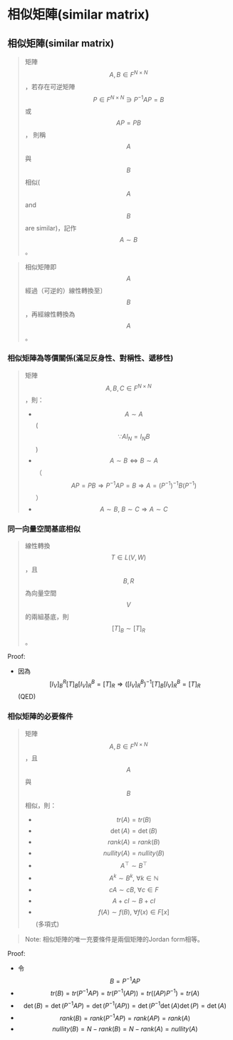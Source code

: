 # 相似矩陣(similar matrix)

## 相似矩陣(similar matrix)

> 矩陣$$A,B \in F^{N \times N}$$> ，若存在可逆矩陣$$P \in F^{N \times N} \ni P^{−1} AP=B$$ 或$$AP=PB$$，> 則稱$$A$$與$$B$$相似($$A$$ and $$B$$ are similar)，記作$$A \sim B$$。>

> 相似矩陣即$$A$$經過（可逆的）線性轉換至〕$$B$$，再經線性轉換為$$A$$。

### 相似矩陣為等價關係(滿足反身性、對稱性、遞移性)

> 矩陣$$A,B,C \in F^{N \times N}$$> ，則：
>
> * $$A \sim A$$($$\because AI_N = I_NB$$)
> * $$A \sim B \Leftrightarrow B \sim A$$（$$AP=PB  \Rightarrow  P^{-1}AP=B\Rightarrow A=(P^{-1})^{-1}B(P^{-1})$$）
> * $$A \sim B, ~ B \sim C \Rightarrow A \sim C$$

### 同一向量空間基底相似

> 線性轉換$$T \in L(V,W)$$，且$$B,R$$為向量空間$$V$$的兩組基底，則$$[T]_B \sim [T]_R$$。

Proof:

* 因為$$[I_V ]_B^R [T]_B [I_V ]_R^B=[T]_R \Rightarrow ([I_V ]_R^B )^{−1} [T]_B [I_V ]_R^B=[T]_R$$ (QED)

### 相似矩陣的必要條件

> 矩陣$$A,B \in F^{N \times N}$$> ，且$$A$$與$$B$$相似，則：
>
> * $$tr(A)=tr(B)$$
> * $$\det⁡(A)=\det⁡(B)$$
> * $$rank(A)=rank(B)$$
> * $$nullity(A)=nullity(B)$$
> * $$A^\top \sim B^\top$$
> * $$A^k \sim B^k,\ \forall k \in \mathbb{N}$$
> * $$cA \sim cB,\ \forall c \in F$$
> * $$A+cI \sim B+cI$$
> * $$f(A) \sim f(B),\  \forall f(x)\in F[x]$$ (多項式)>

> Note: 相似矩陣的唯一充要條件是兩個矩陣的Jordan form相等。

Proof:

* 令$$B=P^{−1} AP$$
* $$tr(B)=tr(P^{−1} AP)=tr(P^{−1} (AP))=tr((AP) P^{−1} )=tr(A)$$
* $$\det⁡(B)=\det⁡(P^{−1} AP)=\det⁡(P^{−1} (AP))=\det(P^{−1}  \det⁡(A)\det⁡(P)=\det⁡(A)$$
* $$rank(B)=rank(P^{−1} AP)=rank(AP)=rank(A)$$
* $$nullity(B)=N−rank(B)=N−rank(A)=nullity(A)$$
